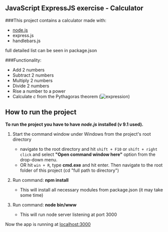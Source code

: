
## JavaScript ExpressJS exercise - Calculator

###This project contains a calculator made with:

- [node.js](https://nodejs.org/en/ "nodejs.org/en/")
- express.js
- handlebars.js

full detailed list can be seen in package.json

###Functionality:

- Add 2 numbers
- Subtract 2 numbers
- Multiply 2 numbers
- Divide 2 numbers
- Rise a number to a power
- Calculate *c* from the Pythagoras theorem (![expression](http://www.sciweavers.org/upload/Tex2Img_1511357684/eqn.png "a^2 + b^2 = c^2"))

## How to run the project
**To run the project you have to have *node.js* installed (v 9.1 used).**

1. Start the command window under Windows from the project's root directory
	- navigate to the root directory and hit `shift + F10` or `shift + right click`  and select **"Open command window here"** option from the drop-down menu.
	- OR hit `win + R`, type **cmd.exe** and hit enter. Then navigate to the root folder of this project (cd "full path to directory")

2. Run command: **npm install**
	- This will install all necessary modules from package.json (it may take some time)

3. Run command: **node bin/www**
	- This will run node server listening at port 3000

Now the app is running at [localhost:3000](http://localhost:3000 "localhost:3000")